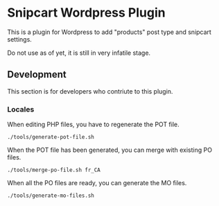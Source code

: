 Snipcart Wordpress Plugin
=========================

This is a plugin for Wordpress to add "products" post type and snipcart settings.

Do not use as of yet, it is still in very infatile stage.

## Development

This section is for developers who contriute to this plugin.

### Locales

When editing PHP files, you have to regenerate the POT file.

    ./tools/generate-pot-file.sh

When the POT file has been generated, you can merge with existing PO files.

    ./tools/merge-po-file.sh fr_CA

When all the PO files are ready, you can generate the MO files.

    ./tools/generate-mo-files.sh

